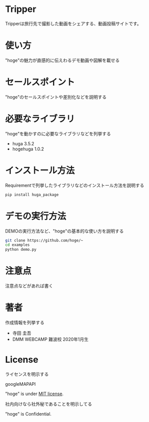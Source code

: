 # Tripper
 
Tripperは旅行先で撮影した動画をシェアする、動画投稿サイトです。
 
# 使い方
 
"hoge"の魅力が直感的に伝えわるデモ動画や図解を載せる
 
# セールスポイント
 
"hoge"のセールスポイントや差別化などを説明する
 
# 必要なライブラリ
 
"hoge"を動かすのに必要なライブラリなどを列挙する
 
* huga 3.5.2
* hogehuga 1.0.2
 
# インストール方法
 
Requirementで列挙したライブラリなどのインストール方法を説明する
 
```bash
pip install huga_package
```
 
# デモの実行方法
 
DEMOの実行方法など、"hoge"の基本的な使い方を説明する
 
```bash
git clone https://github.com/hoge/~
cd examples
python demo.py
```
 
# 注意点
 
注意点などがあれば書く
 
# 著者
 
作成情報を列挙する
 
* 寺田 圭吾
* DMM WEBCAMP 難波校 2020年1月生　
 
# License
ライセンスを明示する

googleMAPAPI
 
"hoge" is under [MIT license](https://en.wikipedia.org/wiki/MIT_License).
 
社内向けなら社外秘であることを明示してる
 
"hoge" is Confidential.

